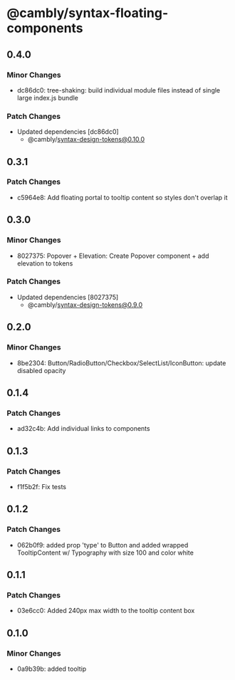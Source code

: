 # @cambly/syntax-floating-components

## 0.4.0

### Minor Changes

- dc86dc0: tree-shaking: build individual module files instead of single large index.js bundle

### Patch Changes

- Updated dependencies [dc86dc0]
  - @cambly/syntax-design-tokens@0.10.0

## 0.3.1

### Patch Changes

- c5964e8: Add floating portal to tooltip content so styles don't overlap it

## 0.3.0

### Minor Changes

- 8027375: Popover + Elevation: Create Popover component + add elevation to tokens

### Patch Changes

- Updated dependencies [8027375]
  - @cambly/syntax-design-tokens@0.9.0

## 0.2.0

### Minor Changes

- 8be2304: Button/RadioButton/Checkbox/SelectList/IconButton: update disabled opacity

## 0.1.4

### Patch Changes

- ad32c4b: Add individual links to components

## 0.1.3

### Patch Changes

- f1f5b2f: Fix tests

## 0.1.2

### Patch Changes

- 062b0f9: added prop 'type' to Button and added wrapped TooltipContent w/ Typography with size 100 and color white

## 0.1.1

### Patch Changes

- 03e6cc0: Added 240px max width to the tooltip content box

## 0.1.0

### Minor Changes

- 0a9b39b: added tooltip
